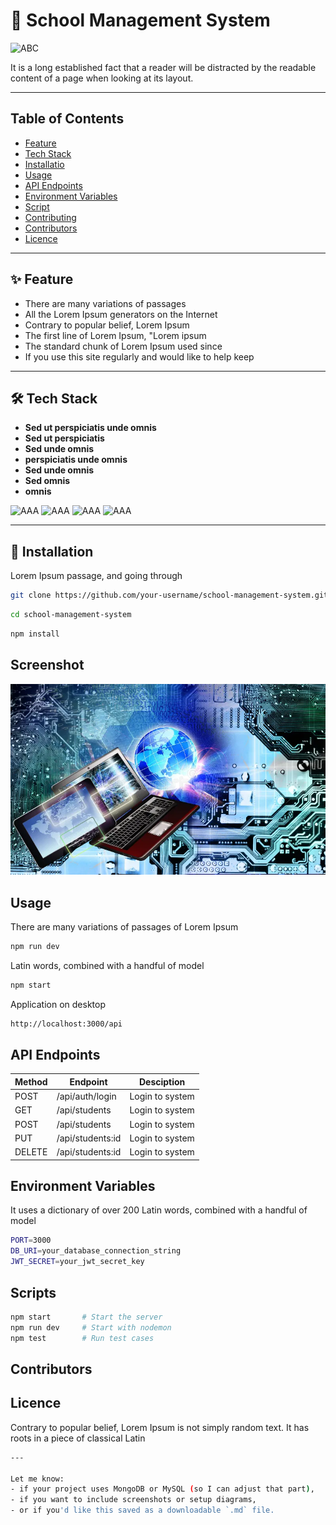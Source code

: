 # 🏫 School Management System
![ABC](https://img.shields.io/badge/school_management_system:-Administrator-orange
)


It is a long established fact that a reader will be distracted by the readable content of a page when looking at its layout.


---

## Table of Contents

- [Feature](#feature)
- [Tech Stack](#tech-stack)
- [Installatio](#installation)
- [Usage](#usage)
- [API Endpoints](#api-endpoints)
- [Environment Variables](#environment)
- [Script](#scripts)
- [Contributing](#contributing)
- [Contributors](#contributors)
- [Licence](#licence)


---

## ✨ Feature

- There are many variations of passages
- All the Lorem Ipsum generators on the Internet
- Contrary to popular belief, Lorem Ipsum
- The first line of Lorem Ipsum, "Lorem ipsum
- The standard chunk of Lorem Ipsum used since
-  If you use this site regularly and would like to help keep


---

## 🛠 Tech Stack

- **Sed ut perspiciatis unde omnis**
- **Sed ut perspiciatis**
- **Sed  unde omnis**
- **perspiciatis unde omnis**
- **Sed unde omnis**
- **Sed omnis**
- **omnis**

![AAA](https://img.shields.io/badge/Node.js:-18.x-green
)
![AAA](https://img.shields.io/badge/Express.js:-Framwork-blue
)
![AAA](https://img.shields.io/badge/MongoDB:-Database-aqua
)
![AAA](https://img.shields.io/badge/Licence:-MIT-red
)


---
## 🚀 Installation

 Lorem Ipsum passage, and going through

 ```bash
 git clone https://github.com/your-username/school-management-system.git
 ```

```bash
cd school-management-system
```

```bash
npm install
```

## Screenshot

![alt text](image.png)


## Usage

There are many variations of passages of Lorem Ipsum

``` bash
npm run dev
```

Latin words, combined with a handful of model

```bash
npm start
```
Application on desktop

```bash
http://localhost:3000/api
```

## API Endpoints

|  **Method**  |  **Endpoint**  |  **Desciption**   |
|--------------|----------------|-------------------|
|POST          |/api/auth/login |Login to system    |
|GET           |/api/students   |Login to system    |
|POST          |/api/students   |Login to system    |
|PUT           |/api/students:id|Login to system    |
|DELETE        |/api/students:id|Login to system    |


## Environment Variables

 It uses a dictionary of over 200 Latin words, combined with a handful of model

 ```bash
PORT=3000
DB_URI=your_database_connection_string
JWT_SECRET=your_jwt_secret_key
```


## Scripts


```bash
npm start       # Start the server
npm run dev     # Start with nodemon
npm test        # Run test cases
```

## Contributors




## Licence
Contrary to popular belief, Lorem Ipsum is not simply random text. It has roots in a piece of classical Latin

```bash
---

Let me know:
- if your project uses MongoDB or MySQL (so I can adjust that part),
- if you want to include screenshots or setup diagrams,
- or if you'd like this saved as a downloadable `.md` file.
```
